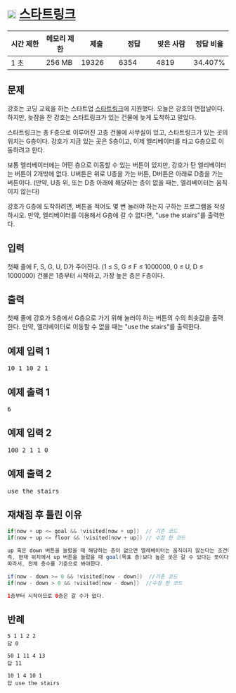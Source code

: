 # <img src="https://d2gd6pc034wcta.cloudfront.net/tier/11.svg" class="solvedac-tier" width="20px"> [스타트링크](https://www.acmicpc.net/problem/5014)

<div class="table-responsive">
				<table class="table" id="problem-info">
				<thead>
				<tr>
									<th style="width:16%;">시간 제한</th>
					<th style="width:16%;">메모리 제한</th>
					<th style="width:17%;">제출</th>
					<th style="width:17%;">정답</th>
					<th style="width:17%;">맞은 사람</th>
					<th style="width:17%;">정답 비율</th>
								</tr>
				</thead>
				<tbody>
				<tr>
				<td>1 초</td>
				<td>256 MB</td>
									<td>19326</td>
					<td>6354</td>
					<td>4819</td>
					<td>34.407%</td>
								</tr>
				</tbody>
				</table>
			</div>

## 문제
강호는 코딩 교육을 하는 스타트업 [스타트링크](https://startlink.io/)에 지원했다. 오늘은 강호의 면접날이다. 하지만, 늦잠을 잔 강호는 스타트링크가 있는 건물에 늦게 도착하고 말았다.

스타트링크는 총 F층으로 이루어진 고층 건물에 사무실이 있고, 스타트링크가 있는 곳의 위치는 G층이다. 강호가 지금 있는 곳은 S층이고, 이제 엘리베이터를 타고 G층으로 이동하려고 한다.

보통 엘리베이터에는 어떤 층으로 이동할 수 있는 버튼이 있지만, 강호가 탄 엘리베이터는 버튼이 2개밖에 없다. U버튼은 위로 U층을 가는 버튼, D버튼은 아래로 D층을 가는 버튼이다. (만약, U층 위, 또는 D층 아래에 해당하는 층이 없을 때는, 엘리베이터는 움직이지 않는다)

강호가 G층에 도착하려면, 버튼을 적어도 몇 번 눌러야 하는지 구하는 프로그램을 작성하시오. 만약, 엘리베이터를 이용해서 G층에 갈 수 없다면, "use the stairs"를 출력한다.

## 입력
첫째 줄에 F, S, G, U, D가 주어진다. (1 ≤ S, G ≤ F ≤ 1000000, 0 ≤ U, D ≤ 1000000) 건물은 1층부터 시작하고, 가장 높은 층은 F층이다.

## 출력
첫째 줄에 강호가 S층에서 G층으로 가기 위해 눌러야 하는 버튼의 수의 최솟값을 출력한다. 만약, 엘리베이터로 이동할 수 없을 때는 "use the stairs"를 출력한다.


<div class="col-md-12">
				<div class="row">
					<div class="col-md-6">
						<section id="sampleinput1">
						<div class="headline">
						<h2>예제 입력 1
						</h2>
						</div>
						<pre class="sampledata" id="sample-input-1">10 1 10 2 1
</pre>
						</section>
					</div>
					<div class="col-md-6">
						<section id="sampleoutput1">
						<div class="headline">
						<h2>예제 출력 1
						</h2>
						</div>
						<pre class="sampledata" id="sample-output-1">6
</pre>
						</section>
					</div>
									</div>
				</div>
				
<div class="col-md-12">
				<div class="row">
					<div class="col-md-6">
						<section id="sampleinput2">
						<div class="headline">
						<h2>예제 입력 2
						</h2>
						</div>
						<pre class="sampledata" id="sample-input-2">100 2 1 1 0
</pre>
						</section>
					</div>
					<div class="col-md-6">
						<section id="sampleoutput2">
						<div class="headline">
						<h2>예제 출력 2
						</h2>
						</div>
						<pre class="sampledata" id="sample-output-2">use the stairs
</pre>
						</section>
					</div>
									</div>
				</div>


## 재채점 후 틀린 이유
 ```java
 if(now + up <= goal && !visited[now + up])  // 기존 코드
 if(now + up <= floor && !visited[now + up]) // 수정 한 코드
 
 up 혹은 down 버튼을 눌렀을 때 해당하는 층이 없으면 엘레베이터는 움직이지 않는다는 조건이 있다.
 즉, 현재 위치에서 up 버튼을 눌렀을 때 goal(목표 층)보다 높은 곳은 갈 수 있다는 뜻이다. (목표 층 위에 층이 더 있다는 가정하에)
 따라서, 전체 층수를 기준으로 봐야한다.
 
 if(now - down >= 0 && !visited[now - down])  //기존 코드
 if(now - down > 0 && !visited[now - down])  //수정 한 코드
 
 1층부터 시작이므로 0층은 갈 수가 없다.
 ```
 
## 반례
```
5 1 1 2 2
답 0

50 1 11 4 13
답 11

10 1 4 10 1
답 use the stairs
```
